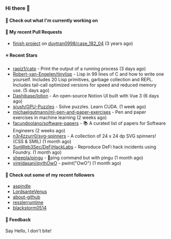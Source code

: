 ### Hi there 👋

#### 👷 Check out what I'm currently working on

#### 🔨 My recent Pull Requests

- [finish project](https://github.com/duytran0998/case_182_04/pull/1) on [duytran0998/case_182_04](https://github.com/duytran0998/case_182_04) (3 years ago)

#### ⭐ Recent Stars

- [rapiz1/catp](https://github.com/rapiz1/catp) - Print the output of a running process (3 days ago)
- [Robert-van-Engelen/tinylisp](https://github.com/Robert-van-Engelen/tinylisp) - Lisp in 99 lines of C and how to write one yourself. Includes 20 Lisp primitives, garbage collection and REPL. Includes tail-call optimized versions for speed and reduced memory use. (5 days ago)
- [Dashibase/lotion](https://github.com/Dashibase/lotion) - An open-source Notion UI built with Vue 3  (6 days ago)
- [srush/GPU-Puzzles](https://github.com/srush/GPU-Puzzles) - Solve puzzles. Learn CUDA. (1 week ago)
- [michaelgutmann/ml-pen-and-paper-exercises](https://github.com/michaelgutmann/ml-pen-and-paper-exercises) - Pen and paper exercises in machine learning (2 weeks ago)
- [facundoolano/software-papers](https://github.com/facundoolano/software-papers) - 📚 A curated list of papers for Software Engineers (2 weeks ago)
- [n3r4zzurr0/svg-spinners](https://github.com/n3r4zzurr0/svg-spinners) - A collection of 24 x 24 dp SVG spinners! (CSS &amp; SMIL) (1 month ago)
- [SunWeb3Sec/DeFiHackLabs](https://github.com/SunWeb3Sec/DeFiHackLabs) - Reproduce DeFi hack incidents using Foundry. (1 month ago)
- [sheepla/pingu](https://github.com/sheepla/pingu) - 🐧ping command but with pingu (1 month ago)
- [virejdasani/pythOwO](https://github.com/virejdasani/pythOwO) - pwint(&#34;OwO&#34;) (1 month ago)

#### 👯 Check out some of my recent followers

- [aspindle](https://github.com/aspindle)
- [LordsanteVenus](https://github.com/LordsanteVenus)
- [about-github](https://github.com/about-github)
- [resslerruntime](https://github.com/resslerruntime)
- [blackstorm0514](https://github.com/blackstorm0514)

#### 💬 Feedback

Say Hello, I don't bite!